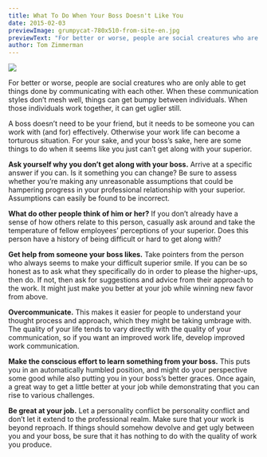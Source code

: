 ```yaml
---
title: What To Do When Your Boss Doesn't Like You
date: 2015-02-03
previewImage: grumpycat-780x510-from-site-en.jpg
previewText: "For better or worse, people are social creatures who are only able to get things done by communicating with each other. When these communication styles don’t mesh well, things can get bumpy between individuals. When those individuals work together, it can get uglier still."
author: Tom Zimmerman
---
```

![](grumpycat.webp)

For better or worse, people are social creatures who are only able to get things done by communicating with each other. When these communication styles don’t mesh well, things can get bumpy between individuals. When those individuals work together, it can get uglier still.  

A boss doesn’t need to be your friend, but it needs to be someone you can work with (and for) effectively. Otherwise your work life can become a torturous situation. For your sake, and your boss’s sake, here are some things to do when it seems like you just can’t get along with your superior.  

**Ask yourself why you don’t get along with your boss.** Arrive at a specific answer if you can. Is it something you can change? Be sure to assess whether you’re making any unreasonable assumptions that could be hampering progress in your professional relationship with your superior. Assumptions can easily be found to be incorrect.  

**What do other people think of him or her?** If you don’t already have a sense of how others relate to this person, casually ask around and take the temperature of fellow employees’ perceptions of your superior. Does this person have a history of being difficult or hard to get along with?  

**Get help from someone your boss likes.** Take pointers from the person who always seems to make your difficult superior smile. If you can be so honest as to ask what they specifically do in order to please the higher-ups, then do. If not, then ask for suggestions and advice from their approach to the work. It might just make you better at your job while winning new favor from above.  

**Overcommunicate.** This makes it easier for people to understand your thought process and approach, which they might be taking umbrage with. The quality of your life tends to vary directly with the quality of your communication, so if you want an improved work life, develop improved work communication.  

**Make the conscious effort to learn something from your boss.** This puts you in an automatically humbled position, and might do your perspective some good while also putting you in your boss’s better graces. Once again, a great way to get a little better at your job while demonstrating that you can rise to various challenges.  

**Be great at your job.** Let a personality conflict be personality conflict and don’t let it extend to the professional realm. Make sure that your work is beyond reproach. If things should somehow devolve and get ugly between you and your boss, be sure that it has nothing to do with the quality of work you produce.